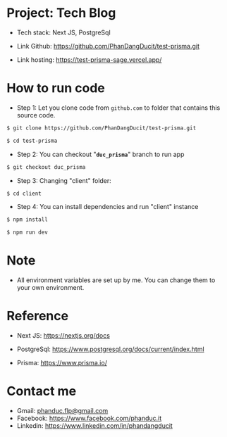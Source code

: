# Project: Tech Blog

- Tech stack: Next JS, PostgreSql

- Link Github: https://github.com/PhanDangDucit/test-prisma.git

- Link hosting: https://test-prisma-sage.vercel.app/

# How to run code

- Step 1: Let you clone code from `github.com` to folder that contains this source code.

```bash
$ git clone https://github.com/PhanDangDucit/test-prisma.git

$ cd test-prisma
```

- Step 2: You can checkout "**`duc_prisma`**" branch to run app

```bash
$ git checkout duc_prisma
```

- Step 3: Changing "client" folder:
```bash
$ cd client
```

- Step 4: You can install dependencies and run "client" instance
```bash
$ npm install

$ npm run dev
```



# Note
- All environment variables are set up by me. You can change them to your own environment.

# Reference

- Next JS: https://nextjs.org/docs

- PostgreSql: https://www.postgresql.org/docs/current/index.html

- Prisma: https://www.prisma.io/

# Contact me

- Gmail: phanduc.flp@gmail.com
- Facebook: https://www.facebook.com/phanduc.it
- Linkedin: https://www.linkedin.com/in/phandangducit
